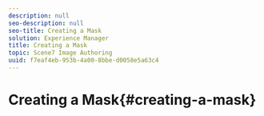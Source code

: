 ```yaml
---
description: null
seo-description: null
seo-title: Creating a Mask
solution: Experience Manager
title: Creating a Mask
topic: Scene7 Image Authoring
uuid: f7eaf4eb-953b-4a00-8bbe-d0058e5a63c4
---
```


# Creating a Mask{#creating-a-mask}

